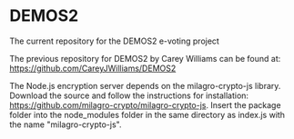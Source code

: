 # DEMOS2
The current repository for the DEMOS2 e-voting project

The previous repository for DEMOS2 by Carey Williams can be found at: https://github.com/CareyJWilliams/DEMOS2

The Node.js encryption server depends on the milagro-crypto-js library. Download the source and follow the instructions for installation: https://github.com/milagro-crypto/milagro-crypto-js. Insert the package folder into the node_modules folder in the same directory as index.js with the name "milagro-crypto-js". 

